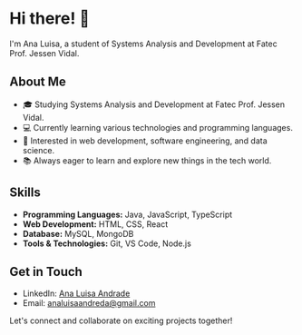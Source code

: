 # Hi there! 👋

I'm Ana Luisa, a student of Systems Analysis and Development at Fatec Prof. Jessen Vidal.

## About Me

- 🎓 Studying Systems Analysis and Development at Fatec Prof. Jessen Vidal.
- 💻 Currently learning various technologies and programming languages.
- 🌱 Interested in web development, software engineering, and data science.
- 📚 Always eager to learn and explore new things in the tech world.

## Skills

- **Programming Languages:** Java, JavaScript, TypeScript
- **Web Development:** HTML, CSS, React
- **Database:** MySQL, MongoDB
- **Tools & Technologies:** Git, VS Code, Node.js


## Get in Touch

- LinkedIn: [Ana Luisa Andrade](https://www.linkedin.com/in/ana-luisa-andrade-4a695526b?utm_source=share&utm_campaign=share_via&utm_content=profile&utm_medium=android_app)
- Email: analuisaandreda@gmail.com

Let's connect and collaborate on exciting projects together!
